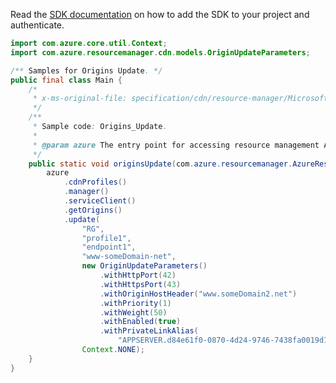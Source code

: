 Read the [SDK documentation](https://github.com/Azure/azure-sdk-for-java/blob/azure-resourcemanager_2.13.0/sdk/resourcemanager/azure-resourcemanager/README.md) on how to add the SDK to your project and authenticate.

```java
import com.azure.core.util.Context;
import com.azure.resourcemanager.cdn.models.OriginUpdateParameters;

/** Samples for Origins Update. */
public final class Main {
    /*
     * x-ms-original-file: specification/cdn/resource-manager/Microsoft.Cdn/stable/2021-06-01/examples/Origins_Update.json
     */
    /**
     * Sample code: Origins_Update.
     *
     * @param azure The entry point for accessing resource management APIs in Azure.
     */
    public static void originsUpdate(com.azure.resourcemanager.AzureResourceManager azure) {
        azure
            .cdnProfiles()
            .manager()
            .serviceClient()
            .getOrigins()
            .update(
                "RG",
                "profile1",
                "endpoint1",
                "www-someDomain-net",
                new OriginUpdateParameters()
                    .withHttpPort(42)
                    .withHttpsPort(43)
                    .withOriginHostHeader("www.someDomain2.net")
                    .withPriority(1)
                    .withWeight(50)
                    .withEnabled(true)
                    .withPrivateLinkAlias(
                        "APPSERVER.d84e61f0-0870-4d24-9746-7438fa0019d1.westus2.azure.privatelinkservice"),
                Context.NONE);
    }
}
```
